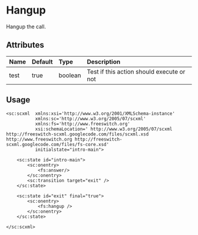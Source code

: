 # Hangup #
Hangup the call.

## Attributes ##
| **Name**      | **Default** | **Type**      | **Description**                                  |
|:--------------|:------------|:--------------|:-------------------------------------------------|
| test          | true        | boolean       | Test if this action should execute or not        |


## Usage ##

```
<sc:scxml  xmlns:xsi='http://www.w3.org/2001/XMLSchema-instance'
           xmlns:sc='http://www.w3.org/2005/07/scxml'
           xmlns:fs='http://www.freeswitch.org'
           xsi:schemaLocation=' http://www.w3.org/2005/07/scxml  http://freeswitch-scxml.googlecode.com/files/scxml.xsd http://www.freeswitch.org http://freeswitch-scxml.googlecode.com/files/fs-core.xsd' 
           initialstate="intro-main">
    
    <sc:state id="intro-main">
        <sc:onentry>
            <fs:answer/>
        </sc:onentry>
        <sc:transition target="exit" />
    </sc:state>
    
    <sc:state id="exit" final="true">
        <sc:onentry>
            <fs:hangup />
        </sc:onentry>                
    </sc:state>
    
</sc:scxml>

```

